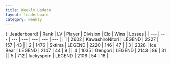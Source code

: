```yaml
---
title: Weekly Update
layout: leaderboard
category: weekly
---
```


{: .leaderboard}
| Rank | LV | Player | Division | Elo | Wins | Losses |
| --- | --- | --- | --- | --- | --- | --- |
| <span data-change="0">1</span> | 2602 | <span title="ID: 164871">KawashiroNitori</span> | LEGEND | <span data-change="86">2227</span> | <span data-change="90">157</span> | <span data-change="27">43</span> |
| <span data-change="0">2</span> | 1476 | <span title="ID: 353063">Sktima</span> | LEGEND | <span data-change="92">2220</span> | <span data-change="80">146</span> | <span data-change="25">47</span> |
| <span data-change="13">3</span> | 2328 | <span title="ID: 417840">Ice Bear</span> | LEGEND | <span data-change="133">2147</span> | <span data-change="22">44</span> | <span data-change="2">9</span> |
| <span data-change="-1">4</span> | 1035 | <span title="ID: 294236">Gengori</span> | LEGEND | <span data-change="29">2143</span> | <span data-change="25">86</span> | <span data-change="9">31</span> |
| <span data-change="1">5</span> | 712 | <span title="ID: 512212">luckyspoin</span> | LEGEND | <span data-change="28">2106</span> | <span data-change="16">54</span> | <span data-change="8">18</span> |